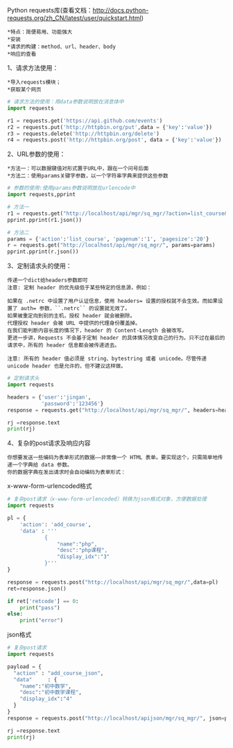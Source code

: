 Python requests库(查看文档：http://docs.python-requests.org/zh_CN/latest/user/quickstart.html)
    
    *特点：简便易用、功能强大
    *安装
    *请求的构建：method、url、header、body
    *响应的查看
    

1、请求方法使用：
    
    *导入requests模块；
    *获取某个网页
    
```python
# 请求方法的使用：用data参数说明放在消息体中
import requests

r1 = requests.get('https://api.github.com/events')
r2 = requests.put('http://httpbin.org/put',data = {'key':'value'})
r3 = requests.delete('http://httpbin.org/delete')
r4 = requests.post('http://httpbin.org/post', data = {'key':'value'})
```

2、URL参数的使用：

    *方法一：可以数据键值对形式置于URL中，跟在一个问号后面
    *方法二：使用params关键字参数，以一个字符串字典来提供这些参数

```python
# 参数的使用:使用params参数说明放在urlencode中
import requests,pprint

# 方法一
r1 = requests.get("http://localhost/api/mgr/sq_mgr/?action=list_course&pagenum=1&pagesize=20")
pprint.pprint(r1.json())

# 方法二
params = {'action':'list_course', 'pagenum':'1', 'pagesize':'20'}
r = requests.get("http://localhost/api/mgr/sq_mgr/", params=params)
pprint.pprint(r.json())
```

3、定制请求头的使用：

    传递一个dict给headers参数即可
    注意: 定制 header 的优先级低于某些特定的信息源，例如：

    如果在 .netrc 中设置了用户认证信息，使用 headers= 设置的授权就不会生效。而如果设置了 auth= 参数，``.netrc`` 的设置就无效了。
    如果被重定向到别的主机，授权 header 就会被删除。
    代理授权 header 会被 URL 中提供的代理身份覆盖掉。
    在我们能判断内容长度的情况下，header 的 Content-Length 会被改写。
    更进一步讲，Requests 不会基于定制 header 的具体情况改变自己的行为。只不过在最后的请求中，所有的 header 信息都会被传递进去。

    注意: 所有的 header 值必须是 string、bytestring 或者 unicode。尽管传递 unicode header 也是允许的，但不建议这样做。
    
```python
# 定制请求头
import requests

headers = {'user':'jingan',
           'password':'123456'}
response = requests.get("http://localhost/api/mgr/sq_mgr/", headers=headers)

rj =response.text
print(rj)
```

4、复杂的post请求及响应内容

    你想要发送一些编码为表单形式的数据——非常像一个 HTML 表单。要实现这个，只需简单地传递一个字典给 data 参数。
    你的数据字典在发出请求时会自动编码为表单形式：
    
x-www-form-urlencoded格式

```python
# 复杂post请求（x-www-form-urlencoded）转换为json格式对象，方便数据处理
import requests

pl = {
    'action': 'add_course',
    'data' : '''
            {
                "name":"php",
                "desc":"php课程",
                "display_idx":"3"
            }'''
}

response = requests.post("http://localhost/api/mgr/sq_mgr/",data=pl)
ret=response.json()

if ret['retcode'] == 0:
    print("pass")
else:
    print("error")
```

json格式

```python
# 复杂post请求
import requests

payload = {
  "action" : "add_course_json",
  "data"	 : {
    "name":"初中数学",
    "desc":"初中数学课程",
    "display_idx":"4"
  }
}
response = requests.post("http://localhost/apijson/mgr/sq_mgr/", json=payload)

rj =response.text
print(rj)
```